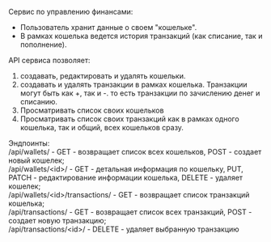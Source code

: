 Сервис по управлению финансами:
- Пользователь хранит данные о своем "кошельке".
- В рамках кошелька ведется история транзакций (как списание, так и пополнение).

API сервиса позволяет:
1. создавать, редактировать и удалять кошельки.
2. создавать и удалять транзакции в рамках кошелька. Транзакции могут быть как +, так и -. то есть транзакции по зачислению денег и списанию.
3. Просматривать список своих кошельков
4. Просматривать список своих транзакций как в рамках одного кошелька, так и общий, всех кошельков сразу.

Эндпоинты:  
/api/wallets/ - GET - возвращает список всех кошельков, POST - создает новый кошелек;  
/api/wallets/\<id\>/ - GET - детальная информация по кошельку, PUT, PATCH - редактирование информации кошелька, DELETE - удаляет кошелек;  
/api/wallets/\<id\>/transactions/ - GET - возвращает список транзакций кошелька;  
/api/transactions/ - GET - возвращает список всех транзакций, POST - создает новую транзакцию;  
/api/transactions/\<id\>/ - DELETE - удаляет выбранную транзакцию  
